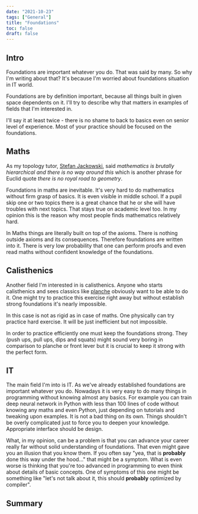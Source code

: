 ```yaml
---
date: "2021-10-23"
tags: ["General"]
title: "Foundations"
toc: false
draft: false
---
```



## Intro

Foundations are important whatever you do. That was said by many. So why I'm
writing about that? It's because I'm worried about foundations situation in IT
world.

Foundations are by definition important, because all things built in given
space dependents on it. I'll try to describe why that matters in examples of
fields that I'm interested in.

I'll say it at least twice - there is no shame to back to basics even on senior
level of experience. Most of your practice should be focused on the
foundations.


## Maths

As my topology tutor, [Stefan
Jackowski](https://pl.wikipedia.org/wiki/Stefan_Jackowski), said _mathematics
is brutally hierarchical and there is no way around this_ which is another
phrase for Euclid quote _there is no royal road to geometry_.

Foundations in maths are inevitable. It's very hard to do mathematics without
firm grasp of basics. It is even visible in middle school. If a pupil skip one
or two topics there is a great chance that he or she will have troubles with
next topics. That stays true on academic level too. In my opinion this is the
reason why most people finds mathematics relatively hard.

In Maths things are literally built on top of the axioms. There is nothing
outside axioms and its consequences. Therefore foundations are written into it.
There is very low probability that one can perform proofs and even read
maths without confident knowledge of the foundations.


## Calisthenics

Another field I'm interested in is calisthenics. Anyone who starts calisthenics
and sees classics like
[planche](https://en.wikipedia.org/wiki/Planche_(exercise)) obviously want to
be able to do it. One might try to practice this exercise right away but
without establish strong foundations it's nearly impossible.

In this case is not as rigid as in case of maths. One physically can try
practice hard exercise. It will be just inefficient but not impossible.

In order to practice efficiently one must keep the foundations strong. They
(push ups, pull ups, dips and squats) might sound very boring in comparison to
planche or front lever but it is crucial to keep it strong with the perfect form.


## IT

The main field I'm into is IT. As we've already established foundations are
important whatever you do. Nowadays it is very easy to do many things in
programming without knowing almost any basics. For example you can train deep
neural network in Python with less than 100 lines of code without knowing any
maths and even Python, just depending on tutorials and tweaking upon examples.
It is not a bad thing on its own. Things shouldn't be overly complicated just
to force you to deepen your knowledge. Appropriate interface should be design.

What, in my opinion, can be a problem is that you can advance your career
really far without solid understanding of foundations. That even might gave you
an illusion that you know them. If you often say "yea, that is **probably**
done this way under the hood..." that might be a symptom. What is even worse is
thinking that you're too advanced in programming to even think about details of
basic concepts. One of symptoms of this one might be something like "let's not
talk about it, this should **probably** optimized by compiler".



## Summary


